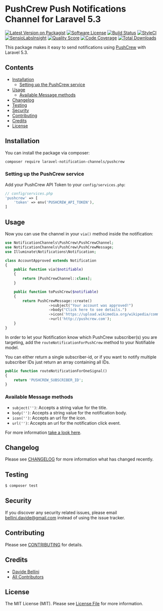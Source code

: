 # PushCrew Push Notifications Channel for Laravel 5.3

[![Latest Version on Packagist](https://img.shields.io/packagist/v/laravel-notification-channels/pushcrew.svg?style=flat-square)](https://packagist.org/packages/laravel-notification-channels/pushcrew)
[![Software License](https://img.shields.io/badge/license-MIT-brightgreen.svg?style=flat-square)](LICENSE.md)
[![Build Status](https://img.shields.io/travis/laravel-notification-channels/pushcrew/master.svg?style=flat-square)](https://travis-ci.org/laravel-notification-channels/pushcrew)
[![StyleCI](https://styleci.io/repos/70140859/shield)](https://styleci.io/repos/70140859)
[![SensioLabsInsight](https://img.shields.io/sensiolabs/i/:sensio_labs_id.svg?style=flat-square)](https://insight.sensiolabs.com/projects/:sensio_labs_id)
[![Quality Score](https://img.shields.io/scrutinizer/g/laravel-notification-channels/pushcrew.svg?style=flat-square)](https://scrutinizer-ci.com/g/laravel-notification-channels/pushcrew)
[![Code Coverage](https://img.shields.io/scrutinizer/coverage/g/laravel-notification-channels/pushcrew/master.svg?style=flat-square)](https://scrutinizer-ci.com/g/laravel-notification-channels/pushcrew/?branch=master)
[![Total Downloads](https://img.shields.io/packagist/dt/laravel-notification-channels/pushcrew.svg?style=flat-square)](https://packagist.org/packages/laravel-notification-channels/pushcrew)

This package makes it easy to send notifications using [PushCrew](https://pushcrew.com) with Laravel 5.3.

## Contents

- [Installation](#installation)
    - [Setting up the PushCrew service](#setting-up-the-pushcrew-service)
- [Usage](#usage)
    - [Available Message methods](#available-message-methods)
- [Changelog](#changelog)
- [Testing](#testing)
- [Security](#security)
- [Contributing](#contributing)
- [Credits](#credits)
- [License](#license)


## Installation

You can install the package via composer:

``` bash
composer require laravel-notification-channels/pushcrew
```

### Setting up the PushCrew service

Add your PushCrew API Token to your `config/services.php`:

```php
// config/services.php
'pushcrew' => [
    'token' => env('PUSHCREW_API_TOKEN'),
]
```

## Usage

Now you can use the channel in your `via()` method inside the notification:

```php
use NotificationChannels\PushCrew\PushCrewChannel;
use NotificationChannels\PushCrew\PushCrewMessage;
use Illuminate\Notifications\Notification;

class AccountApproved extends Notification
{
    public function via($notifiable)
    {
        return [PushCrewChannel::class];
    }

    public function toPushCrew($notifiable)
    {
        return PushCrewMessage::create()
                    ->subject("Your account was approved!")
                    ->body("Click here to see details.")
                    ->icon('https://upload.wikimedia.org/wikipedia/commons/4/4f/Laravel_logo.png')
                    ->url('http://pushcrew.com');
    }
}
```

In order to let your Notification know which PushCrew subscriber(s) you are targeting, add the `routeNotificationForPushCrew` method to your Notifiable model.

You can either return a single subscriber-id, or if you want to notify multiple subscriber IDs just return an array containing all IDs.

```php
public function routeNotificationForOneSignal()
{
    return 'PUSHCREW_SUBSCRIBER_ID';
}
```

### Available Message methods

- `subject('')`: Accepts a string value for the title.
- `body('')`: Accepts a string value for the notification body.
- `icon('')`: Accepts an url for the icon.
- `url('')`: Accepts an url for the notification click event.

For more information [take a look here](http://api.pushcrew.com/docs/send-to-a-list-of-subscribers).

## Changelog

Please see [CHANGELOG](CHANGELOG.md) for more information what has changed recently.

## Testing

``` bash
$ composer test
```

## Security

If you discover any security related issues, please email bellini.davide@gmail.com instead of using the issue tracker.

## Contributing

Please see [CONTRIBUTING](CONTRIBUTING.md) for details.

## Credits

- [Davide Bellini](https://github.com/billmn)
- [All Contributors](../../contributors)

## License

The MIT License (MIT). Please see [License File](LICENSE.md) for more information.
